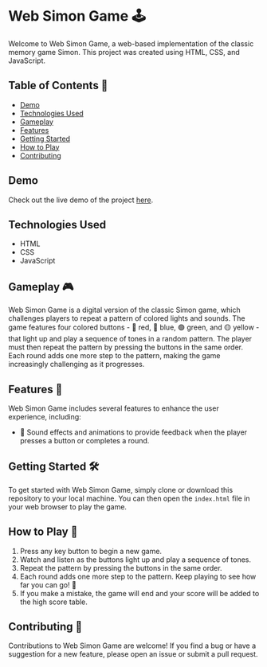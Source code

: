 # Web Simon Game 🕹️

Welcome to Web Simon Game, a web-based implementation of the classic memory game Simon. This project was created using HTML, CSS, and JavaScript.




## Table of Contents 📑

- [Demo](#demo)
- [Technologies Used](#Technologies-Used)
- [Gameplay](#Gameplay)
- [Features](#Features)
- [Getting Started](#getting-started)
- [How to Play](#how-to-play)
- [Contributing](#contributing)

## Demo

Check out the live demo of the project [here](https://dibya-roy-sundar.github.io/web-simon-game/).

## Technologies Used

- HTML
- CSS
- JavaScript


## Gameplay 🎮

Web Simon Game is a digital version of the classic Simon game, which challenges players to repeat a pattern of colored lights and sounds. The game features four colored buttons - 🔴 red, 🔵 blue, 🟢 green, and 🟡 yellow - that light up and play a sequence of tones in a random pattern. The player must then repeat the pattern by pressing the buttons in the same order. Each round adds one more step to the pattern, making the game increasingly challenging as it progresses.

## Features 🚀

Web Simon Game includes several features to enhance the user experience, including:

- 🎵 Sound effects and animations to provide feedback when the player presses a button or completes a round.


## Getting Started 🛠️

To get started with Web Simon Game, simply clone or download this repository to your local machine. You can then open the `index.html` file in your web browser to play the game.

## How to Play 🤔

1. Press any key button to begin a new game.
2. Watch and listen as the buttons light up and play a sequence of tones.
3. Repeat the pattern by pressing the buttons in the same order.
4. Each round adds one more step to the pattern. Keep playing to see how far you can go! 💪
5. If you make a mistake, the game will end and your score will be added to the high score table.


## Contributing 🤝

Contributions to Web Simon Game are welcome! If you find a bug or have a suggestion for a new feature, please open an issue or submit a pull request.
